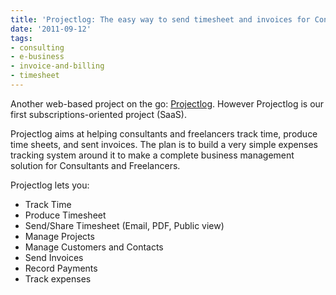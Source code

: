 ```yaml
---
title: 'Projectlog: The easy way to send timesheet and invoices for Consultants'
date: '2011-09-12'
tags:
- consulting
- e-business
- invoice-and-billing
- timesheet
---
```


Another web-based project on the go: 
[Projectlog](http://getprojectlog.com/). However Projectlog is our first subscriptions-oriented project (SaaS).

Projectlog aims at helping consultants and freelancers track time, produce time sheets, and sent invoices. The plan is to build a very simple expenses tracking system around it to make a complete business management solution for Consultants and Freelancers.

Projectlog lets you:

* Track Time
* Produce Timesheet
* Send/Share Timesheet (Email, PDF, Public view)
* Manage Projects
* Manage Customers and Contacts
* Send Invoices
* Record Payments
* Track expenses

